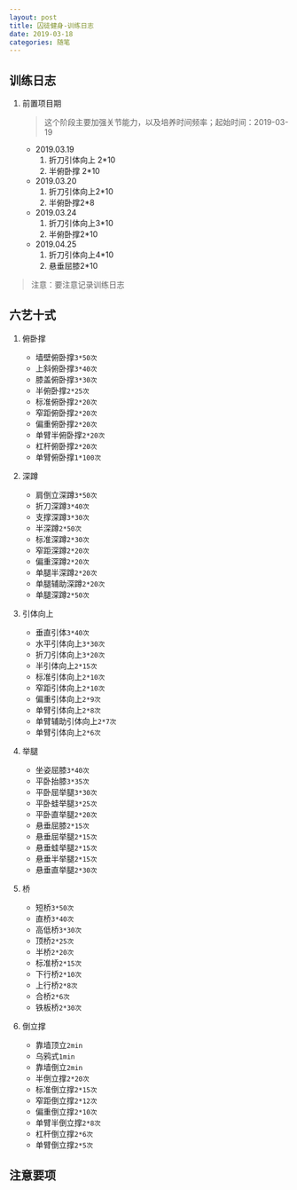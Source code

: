 ```yaml
---
layout: post
title: 囚徒健身-训练日志
date: 2019-03-18
categories: 随笔
---
```


## 训练日志

1. 前置项目期

   > 这个阶段主要加强关节能力，以及培养时间频率；起始时间：2019-03-19

   * 2019.03.19
     1. 折刀引体向上  2*10
     2. 半俯卧撑 2*10
   * 2019.03.20
     1. 折刀引体向上2*10
     2. 半俯卧撑2*8
   * 2019.03.24
     1. 折刀引体向上3*10
     2. 半俯卧撑2*10
   * 2019.04.25
     1. 折刀引体向上4*10
     2. 悬垂屈膝2*10
​          
> 注意：要注意记录训练日志

## 六艺十式

1. 俯卧撑
   * 墙壁俯卧撑`3*50次`
   * 上斜俯卧撑`3*40次`
   * 膝盖俯卧撑`3*30次`
   * 半俯卧撑`2*25次`
   * 标准俯卧撑`2*20次`
   * 窄距俯卧撑`2*20次`
   * 偏重俯卧撑`2*20次`
   * 单臂半俯卧撑`2*20次`
   * 杠杆俯卧撑`2*20次`
   * 单臂俯卧撑`1*100次`
2. 深蹲
   * 肩倒立深蹲`3*50次`
   * 折刀深蹲`3*40次`
   * 支撑深蹲`3*30次`
   * 半深蹲`2*50次`
   * 标准深蹲`2*30次`
   * 窄距深蹲`2*20次`
   * 偏重深蹲`2*20次`
   * 单腿半深蹲`2*20次`
   * 单腿辅助深蹲`2*20次`
   * 单腿深蹲`2*50次`

3. 引体向上
   * 垂直引体`3*40次`
   * 水平引体向上`3*30次`
   * 折刀引体向上`3*20次`
   * 半引体向上`2*15次`
   * 标准引体向上`2*10次`
   * 窄距引体向上`2*10次`
   * 偏重引体向上`2*9次`
   * 单臂引体向上`2*8次`
   * 单臂辅助引体向上`2*7次`
   * 单臂引体向上`2*6次`
4. 举腿
   * 坐姿屈膝`3*40次`
   * 平卧抬膝`3*35次`
   * 平卧屈举腿`3*30次`
   * 平卧蛙举腿`3*25次`
   * 平卧直举腿`2*20次`
   * 悬垂屈膝`2*15次`
   * 悬垂屈举腿`2*15次`
   * 悬垂蛙举腿`2*15次`
   * 悬垂半举腿`2*15次`
   * 悬垂直举腿`2*30次`
5. 桥
   * 短桥`3*50次`
   * 直桥`3*40次`
   * 高低桥`3*30次`
   * 顶桥`2*25次`
   * 半桥`2*20次`
   * 标准桥`2*15次`
   * 下行桥`2*10次`
   * 上行桥`2*8次`
   * 合桥`2*6次`
   * 铁板桥`2*30次`
6. 倒立撑
   * 靠墙顶立`2min`
   * 乌鸦式`1min`
   * 靠墙倒立`2min`
   * 半倒立撑`2*20次`
   * 标准倒立撑`2*15次`
   * 窄距倒立撑`2*12次`
   * 偏重倒立撑`2*10次`
   * 单臂半倒立撑`2*8次`
   * 杠杆倒立撑`2*6次`
   * 单臂倒立撑`2*5次`

## 注意要项

